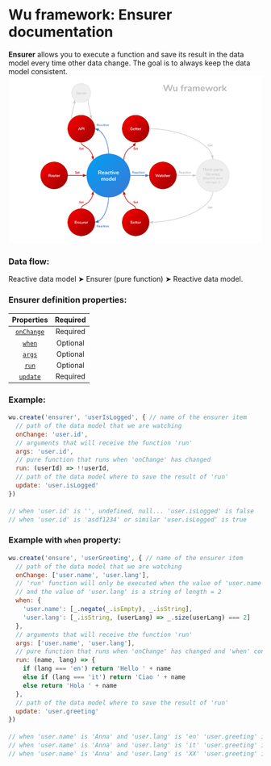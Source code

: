# Wu framework: Ensurer documentation
**Ensurer** allows you to execute a function and save its result in the data model every time other data change. The goal is to always keep the data model consistent.
![Pattern](./wu-framework.png)

### Data flow:
Reactive data model &#10148; Ensurer (pure function) &#10148; Reactive data model.

### Ensurer definition properties:
| Properties                                           | Required |
|:----------------------------------------------------:|:--------:|
| [`onChange`](./documentation-properties.md#onchange) | Required |
| [`when`](./documentation-properties.md#when)         | Optional |
| [`args`](./documentation-properties.md#args)         | Optional |
| [`run`](./documentation-properties.md#run)           | Optional |
| [`update`](./documentation-properties.md#update)     | Required |

### Example:
```javascript
wu.create('ensurer', 'userIsLogged', { // name of the ensurer item
  // path of the data model that we are watching
  onChange: 'user.id',
  // arguments that will receive the function 'run'
  args: 'user.id',
  // pure function that runs when 'onChange' has changed
  run: (userId) => !!userId,
  // path of the data model where to save the result of 'run'
  update: 'user.isLogged'
})

// when 'user.id' is '', undefined, null... 'user.isLogged' is false
// when 'user.id' is 'asdf1234' or similar 'user.isLogged' is true
```
### Example with `when` property:
```javascript
wu.create('ensure', 'userGreeting', { // name of the ensurer item
  // path of the data model that we are watching
  onChange: ['user.name', 'user.lang'],
  // 'run' function will only be executed when the value of 'user.name' is a non-empty string
  // and the value of 'user.lang' is a string of length = 2
  when: {
    'user.name': [_.negate(_.isEmpty), _.isString],
    'user.lang': [_.isString, (userLang) => _.size(userLang) === 2]
  },
  // arguments that will receive the function 'run'
  args: ['user.name', 'user.lang'],
  // pure function that runs when 'onChange' has changed and 'when' conditions match
  run: (name, lang) => {
    if (lang === 'en') return 'Hello ' + name
    else if (lang === 'it') return 'Ciao ' + name
    else return 'Hola ' + name
  },
  // path of the data model where to save the result of 'run'
  update: 'user.greeting'
})

// when 'user.name' is 'Anna' and 'user.lang' is 'en' 'user.greeting' is 'Hello Anna'
// when 'user.name' is 'Anna' and 'user.lang' is 'it' 'user.greeting' is 'Ciao Anna'
// when 'user.name' is 'Anna' and 'user.lang' is 'XX' 'user.greeting' is 'Hola Anna'
```
